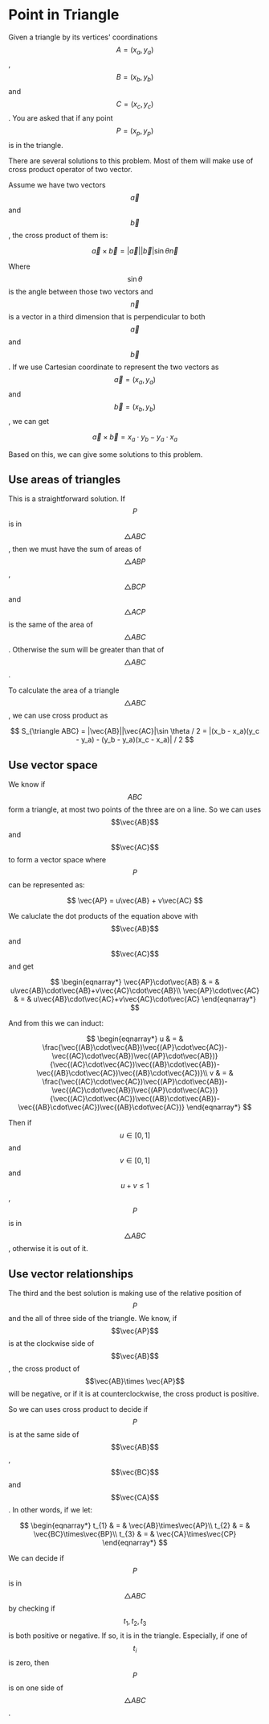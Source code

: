 # Point in Triangle

Given a triangle by its vertices' coordinations $$A = (x_a, y_a)$$, $$B = (x_b, y_b)$$ and $$C = (x_c, y_c)$$.
You are asked that if any point $$P = (x_p, y_p)$$ is in the triangle.

There are several solutions to this problem. Most of them will make use of cross product operator of
two vector.

Assume we have two vectors $$\vec{a}$$ and $$\vec{b}$$, the cross product of them is:

$$
\vec{a}\times \vec{b} = |\vec{a}||\vec{b}|\sin \theta \vec{n}
$$

Where $$\sin \theta$$ is the angle between those two vectors and $$\vec{n}$$ is a vector in a third dimension
that is perpendicular to both $$\vec{a}$$ and $$\vec{b}$$. If we use Cartesian coordinate to represent the two
vectors as $$\vec{a} = (x_a, y_a)$$ and $$\vec{b} = (x_b, y_b)$$, we can get

$$
\vec{a}\times \vec{b} = x_a\cdot y_b - y_a\cdot x_a
$$

Based on this, we can give some solutions to this problem.

## Use areas of triangles

This is a straightforward solution. If $$P$$ is in $$\triangle ABC$$, then we must have the sum of areas of
$$\triangle ABP$$, $$\triangle BCP$$ and $$\triangle ACP$$ is the same of the area of $$\triangle ABC$$.
Otherwise the sum will be greater than that of $$\triangle ABC$$.

To calculate the area of a triangle $$\triangle ABC$$, we can use cross product as

$$
S_{\triangle ABC} = |\vec{AB}||\vec{AC}|\sin \theta / 2 = |(x_b - x_a)(y_c - y_a) - (y_b - y_a)(x_c - x_a)| / 2
$$

## Use vector space

We know if $$ABC$$ form a triangle, at most two points of the three are on a line. So we can uses $$\vec{AB}$$
and $$\vec{AC}$$ to form a vector space where $$P$$ can be represented as:

$$
\vec{AP} = u\vec{AB} + v\vec{AC}
$$

We caluclate the dot products of the equation above with $$\vec{AB}$$ and $$\vec{AC}$$ and get

$$
\begin{eqnarray*}
\vec{AP}\cdot\vec{AB} & = & u\vec{AB}\cdot\vec{AB}+v\vec{AC}\cdot\vec{AB}\\
\vec{AP}\cdot\vec{AC} & = & u\vec{AB}\cdot\vec{AC}+v\vec{AC}\cdot\vec{AC}
\end{eqnarray*}
$$

And from this we can induct:

$$
\begin{eqnarray*}
u & = & \frac{\vec{(AB}\cdot\vec{AB})\vec{(AP}\cdot\vec{AC})-\vec{(AC}\cdot\vec{AB})\vec{(AP}\cdot\vec{AB})}{\vec{(AC}\cdot\vec{AC})\vec{(AB}\cdot\vec{AB})-\vec{(AB}\cdot\vec{AC})\vec{(AB}\cdot\vec{AC})}\\
v & = & \frac{\vec{(AC}\cdot\vec{AC})\vec{(AP}\cdot\vec{AB})-\vec{(AC}\cdot\vec{AB})\vec{(AP}\cdot\vec{AC})}{\vec{(AC}\cdot\vec{AC})\vec{(AB}\cdot\vec{AB})-\vec{(AB}\cdot\vec{AC})\vec{(AB}\cdot\vec{AC})}
\end{eqnarray*}
$$

Then if $$u\in[0, 1]$$ and $$v\in[0, 1]$$ and $$u + v \le 1$$, $$P$$ is in $$\triangle ABC$$, otherwise it is out of it.

## Use vector relationships

The third and the best solution is making use of the relative position of $$P$$ and the all of three side of
the triangle. We know, if $$\vec{AP}$$ is at the clockwise side of $$\vec{AB}$$, the cross product of
$$\vec{AB}\times \vec{AP}$$ will be negative, or if it is at counterclockwise, the cross product is positive.

So we can uses cross product to decide if $$P$$ is at the same side of $$\vec{AB}$$, $$\vec{BC}$$ and $$\vec{CA}$$.
In other words, if we let:

$$
\begin{eqnarray*}
t_{1} & = & \vec{AB}\times\vec{AP}\\
t_{2} & = & \vec{BC}\times\vec{BP}\\
t_{3} & = & \vec{CA}\times\vec{CP}
\end{eqnarray*}
$$

We can decide if $$P$$ is in $$\triangle ABC$$ by checking if $$t_1, t_2, t_3$$ is both positive or negative.
If so, it is in the triangle. Especially, if one of $$t_i$$ is zero, then $$P$$ is on one side of $$\triangle ABC$$.

